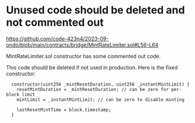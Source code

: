 # Unused code should be deleted and not commented out

https://github.com/code-423n4/2023-09-ondo/blob/main/contracts/bridge/MintRateLimiter.sol#L56-L64

MintRateLimiter.sol constructor has some commented out code.

This code should be deleted if not used in production. Here is the fixed constructor:
```solidity
  constructor(uint256 _mintResetDuration, uint256 _instantMintLimit) {
    resetMintDuration = _mintResetDuration; // can be zero for per-block limit
    mintLimit = _instantMintLimit; // can be zero to disable minting

    lastResetMintTime = block.timestamp;
  }
```
